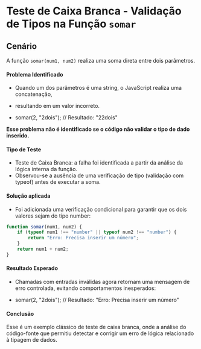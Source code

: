 
# Teste de Caixa Branca - Validação de Tipos na Função `somar`



##  Cenário


 A função `somar(num1, num2)` realiza uma soma direta entre dois parâmetros.

#### Problema Identificado
+ Quando um dos parâmetros é uma string, o JavaScript realiza uma concatenação,
+ resultando em um valor incorreto.

+ somar(2, "2dois"); // Resultado: "22dois"

**Esse problema não é identificado se o código não validar o tipo de dado inserido.**

#### Tipo de Teste
- Teste de Caixa Branca: a falha foi identificada a partir da análise da lógica interna da função.
- Observou-se a ausência de uma verificação de tipo (validação com typeof) antes de executar a soma.

#### Solução aplicada
- Foi adicionada uma verificação condicional para garantir que os dois valores sejam do tipo number:


```js
function somar(num1, num2) {
    if (typeof num1 !== "number" || typeof num2 !== "number") {
        return "Erro: Precisa inserir um número";
    }
    return num1 + num2;
}
```

#### Resultado Esperado
+ Chamadas com entradas inválidas agora retornam uma mensagem de erro controlada, evitando comportamentos inesperados:

+ somar(2, "2dois"); // Resultado: "Erro: Precisa inserir um número"

#### Conclusão
Esse é um exemplo clássico de teste de caixa branca, onde a análise do código-fonte que permitiu detectar e corrigir um erro de lógica relacionado à tipagem de dados.

